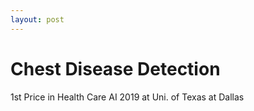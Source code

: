 ```yaml
---
layout: post
---
```


# Chest Disease Detection

1st Price in Health Care AI 2019 at Uni. of Texas at Dallas
